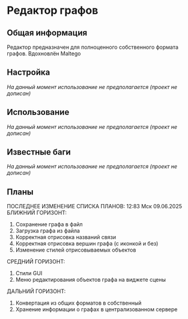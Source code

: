 # Редактор графов

## Общая информация
Редактор предназначен для полноценного собственного формата графов. Вдохновлён Maltego

## Настройка
_На данный момент использование не предполагается (проект не дописан)_

## Использование
_На данный момент использование не предполагается (проект не дописан)_

## Известные баги
_На данный момент использование не предполагается (проект не дописан)_

## Планы
ПОСЛЕДНЕЕ ИЗМЕНЕНИЕ СПИСКА ПЛАНОВ: 12:83 Мск 09.06.2025  
БЛИЖНИЙ ГОРИЗОНТ:

1. Сохранение графа в файл
2. Загрузка графа из файла
3. Корректная отрисовка названий связи
4. Корректная отрисовка вершин графа (с иконкой и без)
5. Изменение стилей отрисовываемых объектов

СРЕДНИЙ ГОРИЗОНТ:

1. Стили GUI
2. Меню редактирования объектов графа на виджете сцены

ДАЛЬНИЙ ГОРИЗОНТ:

1. Конвертация из общих форматов в собственный  
2. Хранение информации о графах в централизованном сервере  
